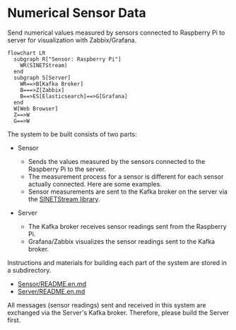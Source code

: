 # Numerical Sensor Data

Send numerical values measured by sensors connected to Raspberry Pi to server for visualization with Zabbix/Grafana.

```mermaid
flowchart LR
  subgraph R["Sensor: Raspberry Pi"]
    WR(SINETStream)
  end
  subgraph S[Server]
    WR==>B[Kafka Broker]
    B===>Z[Zabbix]
    B==>ES[Elasticsearch]==>G[Grafana]
  end
  W[Web Browser]
  Z==>W
  G==>W
```

The system to be built consists of two parts:

* Sensor
  * Sends the values measured by the sensors connected to the Raspberry Pi to the server.
  * The measurement process for a sensor is different for each sensor actually connected. Here are some examples.
  * Sensor measurements are sent to the Kafka broker on the server via the [SINETStream library](https://www.sinetstream.net/).
  
* Server
  * The Kafka broker receives sensor readings sent from the Raspberry Pi.
  * Grafana/Zabbix visualizes the sensor readings sent to the Kafka broker.
  
Instructions and materials for building each part of the system are stored in a subdirectory.

* [Sensor/README.en.md](Sensor/README.en.md)
* [Server/README.en.md](Server/README.en.md)

All messages (sensor readings) sent and received in this system are exchanged via the Server's Kafka broker. Therefore, please build the Server first.
